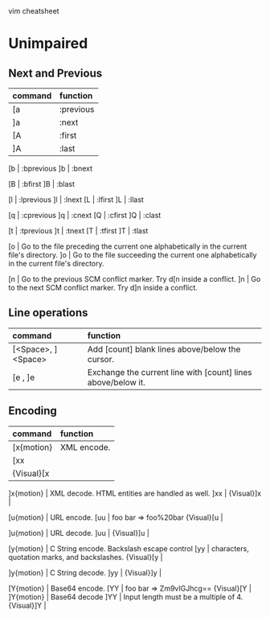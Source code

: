 <div class="footer">vim cheatsheet</div>

# Unimpaired

## Next and Previous

command | function
:------ | :--------
[a  |  :previous
]a  |  :next 
[A  |  :first 
]A  |  :last 

[b  |  :bprevious 
]b  |  :bnext 

[B  | :bfirst 
]B  | :blast 

[l  | :lprevious 
]l  | :lnext 
[L  | :lfirst 
]L  | :llast 

[q   | :cprevious 
]q   | :cnext 
[Q   | :cfirst 
]Q   | :clast 

[t   | :tprevious 
]t   | :tnext 
[T   | :tfirst 
]T   | :tlast 

[o   | Go to the file preceding the current one alphabetically in the current file's directory.
]o  |                   Go to the file succeeding the current one alphabetically in the current file's directory.

[n  |                    Go to the previous SCM conflict marker.  Try d[n inside a conflict.
]n  |                    Go to the next SCM conflict marker.  Try d]n inside a conflict.

## Line operations

command | function
:------ | :-------
[&lt;Space>, ]&lt;Space>  |            Add [count] blank lines above/below the cursor.
[e , ]e        |            Exchange the current line with [count] lines above/below it.

## Encoding

command | function
:------ | :-------
[x{motion} |     XML encode.
[xx        |     
{Visual}[x |

]x{motion}   |    XML decode.  HTML entities are handled as well.
]xx          |
{Visual}]x   |

[u{motion}   |           URL encode.
[uu          |           foo bar => foo%20bar
{Visual}[u   |

]u{motion}   |           URL decode.
]uu          |
{Visual}]u   |

[y{motion}  |            C String encode.  Backslash escape control
[yy         |           characters, quotation marks, and backslashes.
{Visual}[y  |

]y{motion}  |            C String decode.
]yy         |
{Visual}]y  |

[Y{motion}  |          Base64 encode.
[YY         |          foo bar => Zm9vIGJhcg==
{Visual}[Y  |
]Y{motion}  |          Base64 decode
]YY         |         Input length must be a multiple of 4.
{Visual}]Y  |
